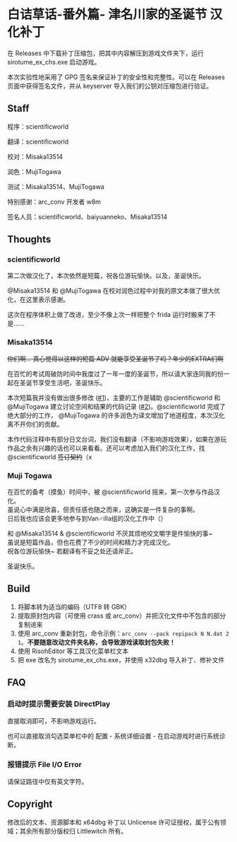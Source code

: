 # 白诘草话-番外篇- 津名川家的圣诞节 汉化补丁

在 Releases 中下载补丁压缩包，把其中内容解压到游戏文件夹下，运行 sirotume\_ex\_chs.exe 启动游戏。

本次实验性地采用了 GPG 签名来保证补丁的安全性和完整性。可以在 Releases 页面中获得签名文件，并从 keyserver 导入我们的公钥对压缩包进行验证。

## Staff

程序：scientificworld

翻译：scientificworld

校对：Misaka13514

润色：MujiTogawa

测试：Misaka13514、MujiTogawa

特别感谢：arc\_conv 开发者 w8m

签名人员：scientificworld、baiyuanneko、Misaka13514

## Thoughts

### scientificworld

第二次做汉化了，本次依然是短篇，祝各位游玩愉快。以及，圣诞快乐。

@Misaka13514 和 @MujiTogawa 在校对润色过程中对我的原文本做了很大优化，在这里表示感谢。

这次在程序体积上做了改进，至少不像上次一样把整个 frida 运行时搬来了不是……

### Misaka13514

~~你们啊... 真心觉得以这样的短篇 ADV 就能享受圣诞节了吗？年少的EXTRA们啊~~

在百忙的考试周破防时间中我度过了一年一度的圣诞节，所以请大家连同我的份一起在圣诞节享受生活吧，圣诞快乐。

本次短篇我并没有做出很多修改 ([#1](https://github.com/vanilla-translation-group/shirotsume_extra_chs/pull/1))，主要的工作是辅助 @scientificworld 和 @MujiTogawa 建立讨论空间和结果的代码记录 ([#2](https://github.com/vanilla-translation-group/shirotsume_extra_chs/pull/2))。@scientificworld 完成了绝大部分的工作， @MujiTogawa 的许多润色为译文增加了地道程度，本次汉化离不开你们的贡献。

本作代码注释中有部分日文台词，我们没有翻译（不影响游戏效果），如果在游玩作品之余有兴趣的话也可以来看看。还可以考虑加入我们的汉化工作，找 @scientificworld ~~签订契约~~（x

### Muji Togawa

在百忙的备考（摸鱼）时间中，被 @scientificworld 摇来，第一次参与作品汉化。<br>
虽说心中满是欣喜，但责任感也随之而来，这确实是一件复杂的事啊。<br>
日后我也应该会更多地参与到Van♂illa组的汉化工作中（）

和 @Misaka13514 & @scientificworld 不厌其烦地咬文嚼字是件愉快的事~<br>
虽说是短篇作品，但也花费了不少的时间和精力才完成汉化。<br>
祝各位游玩愉快~ 若翻译有不妥之处还请斧正。

圣诞快乐。

## Build

1. 将脚本转为适当的编码（UTF8 转 GBK）
2. 提取原封包内容（可使用 crass 或 arc\_conv）并把汉化文件中不包含的部分复制进来
3. 使用 arc\_conv 重新封包，命令示例：`arc_conv --pack repipack N N.dat 2 1`。**不要随意改动文件夹名称，会导致游戏读取封包失败！**
4. 使用 RisohEditor 等工具汉化菜单栏文本
5. 把 exe 改名为 sirotume\_ex\_chs.exe，并使用 x32dbg 导入补丁、修补文件

## FAQ

### 启动时提示需要安装 DirectPlay

直接取消即可，不影响游戏运行。

也可以直接取消勾选菜单栏中的 配置 - 系统详细设置 - 在启动游戏时进行系统诊断。

### 报错提示 File I/O Error

请保证路径中仅有英文字符。

## Copyright

修改后的文本、资源脚本和 x64dbg 补丁以 Unlicense 许可证授权，属于公有领域；其余所有部分版权归 Littlewitch 所有。
